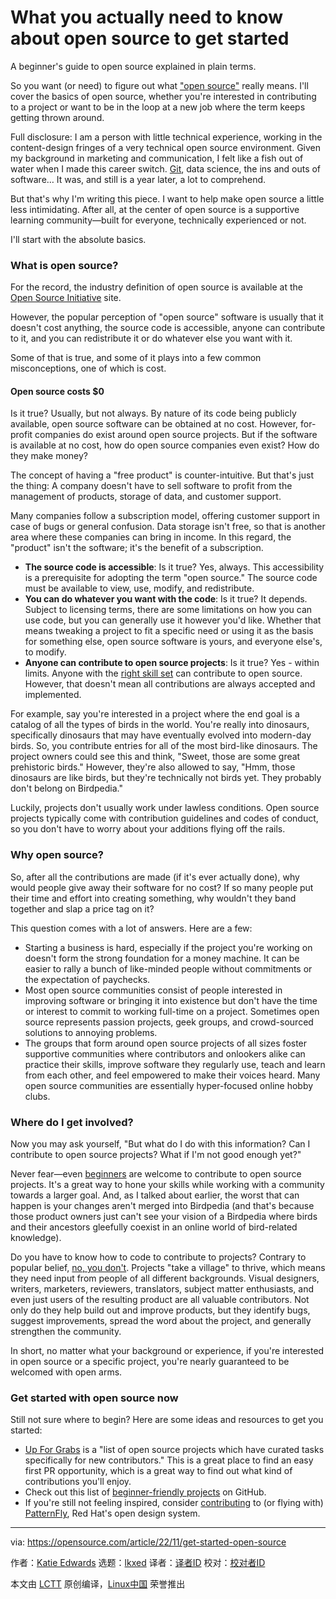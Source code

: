 [#]: subject: "What you actually need to know about open source to get started"
[#]: via: "https://opensource.com/article/22/11/get-started-open-source"
[#]: author: "Katie Edwards https://opensource.com/users/kaedward"
[#]: collector: "lkxed"
[#]: translator: " "
[#]: reviewer: " "
[#]: publisher: " "
[#]: url: " "

What you actually need to know about open source to get started
======

A beginner's guide to open source explained in plain terms.

So you want (or need) to figure out what ["open source"][1] really means. I'll cover the basics of open source, whether you're interested in contributing to a project or want to be in the loop at a new job where the term keeps getting thrown around.

Full disclosure: I am a person with little technical experience, working in the content-design fringes of a very technical open source environment. Given my background in marketing and communication, I felt like a fish out of water when I made this career switch. [Git][2], data science, the ins and outs of software… It was, and still is a year later, a lot to comprehend.

But that's why I'm writing this piece. I want to help make open source a little less intimidating. After all, at the center of open source is a supportive learning community—built for everyone, technically experienced or not.

I'll start with the absolute basics.

### What is open source?

For the record, the industry definition of open source is available at the [Open Source Initiative][3] site.

However, the popular perception of "open source" software is usually that it doesn't cost anything, the source code is accessible, anyone can contribute to it, and you can redistribute it or do whatever else you want with it.

Some of that is true, and some of it plays into a few common misconceptions, one of which is cost.

#### Open source costs $0

Is it true? Usually, but not always. By nature of its code being publicly available, open source software can be obtained at no cost. However, for-profit companies do exist around open source projects. But if the software is available at no cost, how do open source companies even exist? How do they make money?

The concept of having a "free product" is counter-intuitive. But that's just the thing: A company doesn't have to sell software to profit from the management of products, storage of data, and customer support.

Many companies follow a subscription model, offering customer support in case of bugs or general confusion. Data storage isn't free, so that is another area where these companies can bring in income. In this regard, the "product" isn't the software; it's the benefit of a subscription.

- **The source code is accessible**: Is it true? Yes, always. This accessibility is a prerequisite for adopting the term "open source." The source code must be available to view, use, modify, and redistribute.
- **You can do whatever you want with the code**: Is it true? It depends. Subject to licensing terms, there are some limitations on how you can use code, but you can generally use it however you'd like. Whether that means tweaking a project to fit a specific need or using it as the basis for something else, open source software is yours, and everyone else's, to modify.
- **Anyone can contribute to open source projects**: Is it true? Yes - within limits. Anyone with the [right skill set][4] can contribute to open source. However, that doesn't mean all contributions are always accepted and implemented.

For example, say you're interested in a project where the end goal is a catalog of all the types of birds in the world. You're really into dinosaurs, specifically dinosaurs that may have eventually evolved into modern-day birds. So, you contribute entries for all of the most bird-like dinosaurs. The project owners could see this and think, "Sweet, those are some great prehistoric birds." However, they're also allowed to say, "Hmm, those dinosaurs are like birds, but they're technically not birds yet. They probably don't belong on Birdpedia."

Luckily, projects don't usually work under lawless conditions. Open source projects typically come with contribution guidelines and codes of conduct, so you don't have to worry about your additions flying off the rails.

### Why open source?

So, after all the contributions are made (if it's ever actually done), why would people give away their software for no cost? If so many people put their time and effort into creating something, why wouldn't they band together and slap a price tag on it?

This question comes with a lot of answers. Here are a few:

- Starting a business is hard, especially if the project you're working on doesn't form the strong foundation for a money machine. It can be easier to rally a bunch of like-minded people without commitments or the expectation of paychecks.
- Most open source communities consist of people interested in improving software or bringing it into existence but don't have the time or interest to commit to working full-time on a project. Sometimes open source represents passion projects, geek groups, and crowd-sourced solutions to annoying problems.
- The groups that form around open source projects of all sizes foster supportive communities where contributors and onlookers alike can practice their skills, improve software they regularly use, teach and learn from each other, and feel empowered to make their voices heard. Many open source communities are essentially hyper-focused online hobby clubs.

### Where do I get involved?

Now you may ask yourself, "But what do I do with this information? Can I contribute to open source projects? What if I'm not good enough yet?"

Never fear—even [beginners][5] are welcome to contribute to open source projects. It's a great way to hone your skills while working with a community towards a larger goal. And, as I talked about earlier, the worst that can happen is your changes aren't merged into Birdpedia (and that's because those product owners just can't see your vision of a Birdpedia where birds and their ancestors gleefully coexist in an online world of bird-related knowledge).

Do you have to know how to code to contribute to projects? Contrary to popular belief, [no, you don't][6]. Projects "take a village" to thrive, which means they need input from people of all different backgrounds. Visual designers, writers, marketers, reviewers, translators, subject matter enthusiasts, and even just users of the resulting product are all valuable contributors. Not only do they help build out and improve products, but they identify bugs, suggest improvements, spread the word about the project, and generally strengthen the community.

In short, no matter what your background or experience, if you're interested in open source or a specific project, you're nearly guaranteed to be welcomed with open arms.

### Get started with open source now

Still not sure where to begin? Here are some ideas and resources to get you started:

- [Up For Grabs][7] is a "list of open source projects which have curated tasks specifically for new contributors." This is a great place to find an easy first PR opportunity, which is a great way to find out what kind of contributions you'll enjoy.
- Check out this list of [beginner-friendly projects][8] on GitHub.
- If you're still not feeling inspired, consider [contributing][9] to (or flying with) [PatternFly][10], Red Hat's open design system.

--------------------------------------------------------------------------------

via: https://opensource.com/article/22/11/get-started-open-source

作者：[Katie Edwards][a]
选题：[lkxed][b]
译者：[译者ID](https://github.com/译者ID)
校对：[校对者ID](https://github.com/校对者ID)

本文由 [LCTT](https://github.com/LCTT/TranslateProject) 原创编译，[Linux中国](https://linux.cn/) 荣誉推出

[a]: https://opensource.com/users/kaedward
[b]: https://github.com/lkxed
[1]: https://opensource.com/resources/what-open-source
[2]: https://opensource.com/resources/what-is-git
[3]: https://opensource.org/osd
[4]: https://opensource.com/life/16/1/8-ways-contribute-open-source-without-writing-code
[5]: https://opensource.com/article/18/4/get-started-open-source-project
[6]: https://opensource.com/article/22/8/non-code-contribution-powers-open-source
[7]: https://up-for-grabs.net/?ref=hackernoon.com#/
[8]: https://github.com/MunGell/awesome-for-beginners
[9]: https://github.com/patternfly
[10]: https://www.patternfly.org/v4/get-started/design
